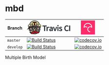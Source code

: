 # mbd

Branch|[![Travis CI logo](pics/TravisCI.png)](https://travis-ci.org)|[![Codecov logo](pics/Codecov.png)](https://www.codecov.io)
---|---|---
`master`|[![Build Status](https://travis-ci.org/richelbilderbeek/mbd.svg?branch=master)](https://travis-ci.org/richelbilderbeek/mbd) | [![codecov.io](https://codecov.io/github/richelbilderbeek/mbd/coverage.svg?branch=master)](https://codecov.io/github/richelbilderbeek/mbd?branch=master)
`develop`|[![Build Status](https://travis-ci.org/richelbilderbeek/mbd.svg?branch=develop)](https://travis-ci.org/richelbilderbeek/mbd) | [![codecov.io](https://codecov.io/github/richelbilderbeek/mbd/coverage.svg?branch=develop)](https://codecov.io/github/richelbilderbeek/mbd?branch=develop)

Multiple Birth Model
